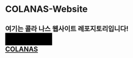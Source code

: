 # COLANAS-Website
<link rel="stylesheet" href="README.css">
 <h2>여기는 콜라 나스 웹사이트 레포지토리입니다!

<div id="workarea">
  <div class="position">

<div id="workarea">
  <div class="position">

<div class="svg-wrapper">
      <svg height="40" width="150" xmlns="http://www.w3.org/2000/svg">
        <rect id="shape" height="40" width="150" />
        <div id="text">
        <a href=""><span class="spot"></span>COLANAS</a>
        </div>
      </svg>
    </div>

